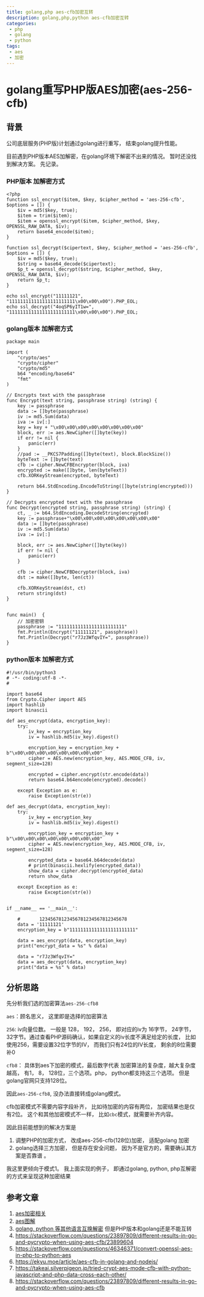 ```yaml
---
title: golang,php aes-cfb加密互转
description: golang,php,python aes-cfb加密互转
categories:
 - php
 - golang
 - python
tags:
 - aes
 - 加密
---
```



# golang重写PHP版AES加密(aes-256-cfb)


## 背景

公司底层服务(PHP版)计划通过golang进行重写， 结束golang提升性能。

目前遇到PHP版本AES加解密，在golang环境下解密不出来的情况。 暂时还没找到解决方案。 先记录。 

### PHP版本 加解密方式

```
<?php
function ssl_encrypt($item, $key, $cipher_method = 'aes-256-cfb', $options = []) {
    $iv = md5($key, true);
    $item = trim($item);
    $item = openssl_encrypt($item, $cipher_method, $key, OPENSSL_RAW_DATA, $iv);
    return base64_encode($item);
}

function ssl_decrypt($cipertext, $key, $cipher_method = 'aes-256-cfb', $options = []) {
    $iv = md5($key, true);
    $string = base64_decode($cipertext);
    $p_t = openssl_decrypt($string, $cipher_method, $key, OPENSSL_RAW_DATA, $iv);
    return $p_t;
}

echo ssl_encrypt("11111121", "111111111111111111111111\x00\x00\x00").PHP_EOL;
echo ssl_decrypt("4oqSP6yIT1w=", "111111111111111111111111\x00\x00\x00").PHP_EOL;

```

### golang版本 加解密方式

```
package main

import (
	"crypto/aes"
	"crypto/cipher"
	"crypto/md5"
	b64 "encoding/base64"
	"fmt"
)

// Encrypts text with the passphrase
func Encrypt(text string, passphrase string) (string) {
	key := passphrase
	data := []byte(passphrase)
	iv := md5.Sum(data)
	iva := iv[:]
	key = key + "\x00\x00\x00\x00\x00\x00\x00\x00"
	block, err := aes.NewCipher([]byte(key))
	if err != nil {
		panic(err)
	}
	//pad := __PKCS7Padding([]byte(text), block.BlockSize())
	byteText := []byte(text)
	cfb := cipher.NewCFBEncrypter(block, iva)
	encrypted := make([]byte, len(byteText))
	cfb.XORKeyStream(encrypted, byteText)

	return b64.StdEncoding.EncodeToString([]byte(string(encrypted)))
}

// Decrypts encrypted text with the passphrase
func Decrypt(encrypted string, passphrase string) (string) {
	ct, _ := b64.StdEncoding.DecodeString(encrypted)
	key := passphrase+"\x00\x00\x00\x00\x00\x00\x00\x00"
	data := []byte(passphrase)
	iv := md5.Sum(data)
	iva := iv[:]

	block, err := aes.NewCipher([]byte(key))
	if err != nil {
		panic(err)
	}

	cfb := cipher.NewCFBDecrypter(block, iva)
	dst := make([]byte, len(ct))

	cfb.XORKeyStream(dst, ct)
	return string(dst)
}


func main()  {
	// 加密密钥
	passphrase := "111111111111111111111111"
	fmt.Println(Encrypt("11111121", passphrase))
	fmt.Println(Decrypt("r7Jz3WfqvIY=", passphrase))
}
```

### python版本 加解密方式

```
#!/usr/bin/python3
# -*- coding:utf-8 -*-
#

import base64
from Crypto.Cipher import AES
import hashlib
import binascii

def aes_encrypt(data, encryption_key):
    try:
        iv_key = encryption_key
        iv = hashlib.md5(iv_key).digest()

        encryption_key = encryption_key + b"\x00\x00\x00\x00\x00\x00\x00\x00"
        cipher = AES.new(encryption_key, AES.MODE_CFB, iv, segment_size=128)

        encrypted = cipher.encrypt(str.encode(data))
        return base64.b64encode(encrypted).decode()

    except Exception as e:
        raise Exception(str(e))

def aes_decrypt(data, encryption_key):
    try:
        iv_key = encryption_key
        iv = hashlib.md5(iv_key).digest()

        encryption_key = encryption_key + b"\x00\x00\x00\x00\x00\x00\x00\x00"
        cipher = AES.new(encryption_key, AES.MODE_CFB, iv, segment_size=128)

        encrypted_data = base64.b64decode(data)
        # print(binascii.hexlify(encrypted_data))
        show_data = cipher.decrypt(encrypted_data)
        return show_data

    except Exception as e:
        raise Exception(str(e))


if __name__ == '__main__':

    #       12345678123456781234567812345678
    data = '11111121'
    encryption_key = b"111111111111111111111111"

    data = aes_encrypt(data, encryption_key)
    print("encrypt_data = %s" % data)

    data = "r7Jz3WfqvIY="
    data = aes_decrypt(data, encryption_key)
    print("data = %s" % data)
```


## 分析思路

先分析我们选的加密算法`aes-256-cfb8`

`aes`：顾名思义， 这里即是选择的加密算法

`256`:  iv向量位数。 一般是 128， 192， 256， 即对应的iv为 16字节， 24字节，32字节。通过查看PHP源码确认，如果自定义的iv长度不满足给定的长度， 比如使用256，需要设置32位字节的IV， 而我们只有24位的IV长度， 剩余的8位需要补0

`cfb8`： 具体到aes下加密的模式，最后数字代表 加密算法的复杂度，越大复杂度越高， 有1， 8， 128位，三个选项。php， python都支持这三个选项。 但是golang官网只支持128位。

因此`aes-256-cfb8`,  没办法直接转成golang模式。

cfb加密模式不需要内容字段补齐， 比如待加密的内容有两位， 加密结果也是仅有2位。 这个和其他加密模式不一样， 比如`cbc`模式，就需要补齐内容。



因此目前能想到的解决方案是
1. 调整PHP的加密方式， 改成aes-256-cfb(128位)加密， 适配golang 加密
2. golang选择三方加密， 但是存在安全问题， 因为不是官方的，需要确认其方案是否靠谱 。

我这里更倾向于模式1。 我上面实现的例子， 即通过golang, python, php互解密的方式来呈现这种加密结果


 
 
 ## 参考文章
 
 1. [aes加密相关](https://juejin.im/entry/59eea418f265da4320026b1f)
 2. [aes图解](https://www.cnblogs.com/luop/p/4334160.html)
 3. [golang, python 等其他语言互换解密](https://github.com/mervick/aes-everywhere) 但是PHP版本和golang还是不能互转
 4. https://stackoverflow.com/questions/23897809/different-results-in-go-and-pycrypto-when-using-aes-cfb/23899604
 5. https://stackoverflow.com/questions/46346371/convert-openssl-aes-in-php-to-python-aes
 6. https://ekyu.moe/article/aes-cfb-in-golang-and-nodejs/
 7. https://takeai.silverpigeon.jp/tried-crypt-aes-mode-cfb-with-python-javascript-and-php-data-cross-each-other/
 8. https://stackoverflow.com/questions/23897809/different-results-in-go-and-pycrypto-when-using-aes-cfb


